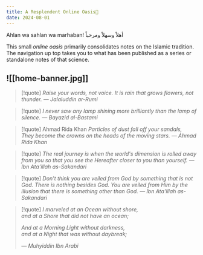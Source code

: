 ```yaml
---
title: A Resplendent Online Oasis🌴
date: 2024-08-01
---
```

Ahlan wa sahlan wa marhaban! أهلاً وسهلاً ومرحباً 

This small *online oasis* primarily consolidates notes on the Islamic tradition. The navigation up top takes you to what has been published as a series or standalone notes of that science.

![[home-banner.jpg]]
---

> [!quote]
> *Raise your words, not voice. It is rain that grows flowers, not thunder. — Jalaluddin ar-Rumi*

> [!quote]
> *I never saw any lamp shining more brilliantly than the lamp of silence. — Bayazid al-Bastami*

> [!quote] Ahmad Rida Khan
> *Particles of dust fall off your sandals,*   
> *They become the crowns on the heads of the moving stars. — Ahmad Rida Khan*

> [!quote]
> *The real journey is when the world's dimension is rolled away from you so that you see the Hereafter closer to you than yourself. — Ibn Ata'illah as-Sakandari*

> [!quote]
> *Don’t think you are veiled from God by something that is not God. There is nothing besides God. You are veiled from Him by the illusion that there is something other than God. — Ibn Ata'illah as-Sakandari*

> [!quote]
> *I marveled at an Ocean without shore,*  
> *and at a Shore that did not have an ocean;*
> 
> *And at a Morning Light without darkness,*  
> *and at a Night that was without daybreak;*
> 
> *— Muhyiddin Ibn Arabi*